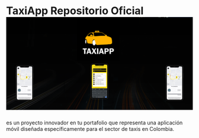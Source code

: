 # TaxiApp Repositorio Oficial ![Texto alternativo](Images/presentation/banner.png)

es un proyecto innovador en tu portafolio que representa una aplicación móvil diseñada específicamente para el sector de taxis en Colombia.
